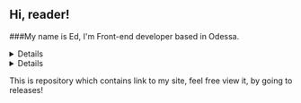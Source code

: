 ## Hi, reader! 

###My name is Ed, I'm Front-end developer based in Odessa.
<details>![KramerEd stats](https://github-readme-stats.vercel.app/api?username=KramerEd&show_icons=true)</details>

<details><img src="https://github-readme-stats.vercel.app/api/top-langs/?username=KramerEd&layout=compact)"/></details>

This is repository which contains link to my site, feel free view it, by going to releases!
